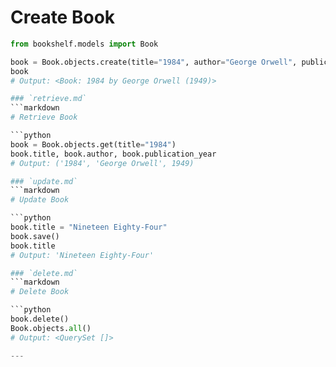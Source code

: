 # Create Book

```python
from bookshelf.models import Book

book = Book.objects.create(title="1984", author="George Orwell", publication_year=1949)
book
# Output: <Book: 1984 by George Orwell (1949)>

### `retrieve.md`
```markdown
# Retrieve Book

```python
book = Book.objects.get(title="1984")
book.title, book.author, book.publication_year
# Output: ('1984', 'George Orwell', 1949)

### `update.md`
```markdown
# Update Book

```python
book.title = "Nineteen Eighty-Four"
book.save()
book.title
# Output: 'Nineteen Eighty-Four'

### `delete.md`
```markdown
# Delete Book

```python
book.delete()
Book.objects.all()
# Output: <QuerySet []>

---

